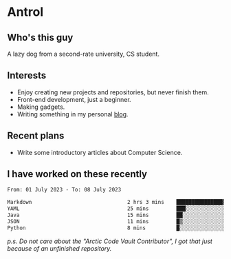 # Antrol

## Who's this guy

A lazy dog from a second-rate university, CS student.

## Interests

* Enjoy creating new projects and repositories, but never finish them.
* Front-end development, just a beginner.
* Making gadgets.
* Writing something in my personal [blog](https://blog.antrol.xyz/).

## Recent plans

* Write some introductory articles about Computer Science.

<!--
* Try to develop a website for [Anime4KCPP](https://github.com/TianZerL/Anime4KCPP).
* Develop a Markdown renderer which user can customize its css, of course it is GUI-based.~~(If I could finish  it before getting bored)~~
* Work with my [teammates](https://github.com/SWJTU-Lazy-Dogs).
* Find something interests me, as a hobby after finishing my ~~boring~~ homework.
-->

## I have worked on these recently

<!--START_SECTION:waka-->

```txt
From: 01 July 2023 - To: 08 July 2023

Markdown                               2 hrs 3 mins    ███████████████▓░░░░░░░░░   62.06 %
YAML                                   25 mins         ███░░░░░░░░░░░░░░░░░░░░░░   12.65 %
Java                                   15 mins         ██░░░░░░░░░░░░░░░░░░░░░░░   07.66 %
JSON                                   11 mins         █▒░░░░░░░░░░░░░░░░░░░░░░░   05.80 %
Python                                 8 mins          █░░░░░░░░░░░░░░░░░░░░░░░░   04.52 %
```

<!--END_SECTION:waka-->

*p.s.  Do not care about the "Arctic Code Vault Contributor", I got that just because of an unfinished repository.*

<!--
**qzmlgfj/qzmlgfj** is a ✨ _special_ ✨ repository because its `README.md` (this file) appears on your GitHub profile.

Here are some ideas to get you started:

- 🔭 I’m currently working on ...
- 🌱 I’m currently learning ...
- 👯 I’m looking to collaborate on ...
- 🤔 I’m looking for help with ...
- 💬 Ask me about ...
- 📫 How to reach me: ...
- 😄 Pronouns: ...
- ⚡ Fun fact: ...
-->
